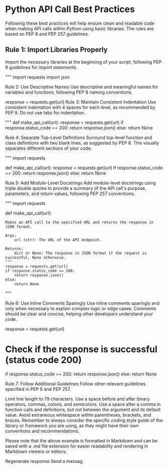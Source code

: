# Python API Call Best Practices

Following these best practices will help ensure clean and readable code when making API calls within Python using basic libraries. The rules are based on PEP 8 and PEP 257 guidelines.

## Rule 1: Import Libraries Properly

Import the necessary libraries at the beginning of your script, following PEP 8 guidelines for import statements.

"""
import requests
import json

Rule 2: Use Descriptive Names
Use descriptive and meaningful names for variables and functions, following PEP 8 naming conventions.


response = requests.get(url)
Rule 3: Maintain Consistent Indentation
Use consistent indentation with 4 spaces for each level, as recommended by PEP 8. Do not use tabs for indentation.

"""
def make_api_call(url):
    response = requests.get(url)
    if response.status_code == 200:
        return response.json()
    else:
        return None


Rule 4: Separate Top-Level Definitions
Surround top-level function and class definitions with two blank lines, as suggested by PEP 8. This visually separates different sections of your code.

"""
import requests


def make_api_call(url):
    response = requests.get(url)
    if response.status_code == 200:
        return response.json()
    else:
        return None


Rule 5: Add Module-Level Docstrings
Add module-level docstrings using triple double quotes to provide a summary of the API call's purpose, parameters, and return values, following PEP 257 conventions.

"""
import requests


def make_api_call(url):
    
    Makes an API call to the specified URL and returns the response in JSON format.

    Args:
        url (str): The URL of the API endpoint.

    Returns:
        dict or None: The response in JSON format if the request is successful, None otherwise.
    """
    response = requests.get(url)
    if response.status_code == 200:
        return response.json()
    else:
        return None
"""

Rule 6: Use Inline Comments Sparingly
Use inline comments sparingly and only when necessary to explain complex logic or edge cases. Comments should be clear and concise, helping other developers understand your code.


response = requests.get(url)

# Check if the response is successful (status code 200)
if response.status_code == 200:
    return response.json()
else:
    return None

Rule 7: Follow Additional Guidelines
Follow other relevant guidelines specified in PEP 8 and PEP 257.

Limit line length to 79 characters.
Use a space before and after binary operators, commas, colons, and semicolons.
Use a space after a comma in function calls and definitions, but not between the argument and its default value.
Avoid extraneous whitespace within parentheses, brackets, and braces.
Remember to always consider the specific coding style guide of the library or framework you are using, as they might have their own conventions and recommendations.


Please note that the above example is formatted in Markdown and can be saved with a .md file extension for easier readability and rendering in Markdown viewers or editors.





Regenerate response
Send a messag
